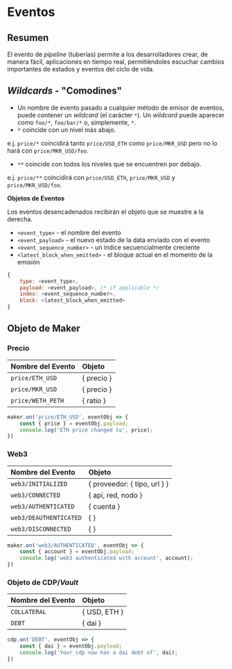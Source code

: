 # Eventos

## Resumen

El evento de _pipeline_ (tuberías) permite a los desarrolladores crear, de manera fácil, aplicaciones en tiempo real, permitiéndoles escuchar cambios importantes de estados y eventos del ciclo de vida.

## _Wildcards_ - "Comodines"

* Un nombre de evento pasado a cualquier método de emisor de eventos, puede contener un _wildcard_ (el carácter `*`\). Un *wildcard* puede aparecer como `foo/*`, `foo/bar/*` o, simplemente, `*`.
* `*` coincide con un nivel más abajo.

e.j. `price/*` coincidirá tanto `price/USD_ETH` como `price/MKR_USD` pero no lo hará con `price/MKR_USD/foo`.

* `**` coincide con todos los niveles que se encuentren por debajo.

e.j. `price/**` coincidirá con `price/USD_ETH`, `price/MKR_USD` y `price/MKR_USD/foo`.

**Objetos de Eventos**

Los eventos desencadenados recibirán el objeto que se muestre a la derecha.

* `<event_type>` - el nombre del evento
* `<event_payload>` - el nuevo estado de la data enviado con el evento
* `<event_sequence_number>` - un índice secuencialmente creciente
* `<latest_block_when_emitted>` - el bloque actual en el momento de la emisión

```javascript
{
    type: <event_type>,
    payload: <event_payload>, /* if applicable */
    index: <event_sequence_number>,
    block: <latest_block_when_emitted>
}
```

## Objeto de Maker

### Precio

| Nombre del Evento | Objeto |
| :--- | :--- |
| `price/ETH_USD` | { precio } |
| `price/MKR_USD` | { precio } |
| `price/WETH_PETH` | { ratio } |

```javascript
maker.on('price/ETH_USD', eventObj => {
    const { price } = eventObj.payload;
    console.log('ETH price changed to', price);
})
```

### Web3

| Nombre del Evento | Objeto |
| :--- | :--- |
| `web3/INITIALIZED` | { proveedor: { tipo, url } } |
| `web3/CONNECTED` | { api, red, nodo } |
| `web3/AUTHENTICATED` | { cuenta } |
| `web3/DEAUTHENTICATED` | { } |
| `web3/DISCONNECTED` | { } |

```javascript
maker.on('web3/AUTHENTICATED', eventObj => {
    const { account } = eventObj.payload;
    console.log('web3 authenticated with account', account);
})
```

### Objeto de CDP/_Vault_

| Nombre del Evento | Objeto |
| :--- | :--- |
| `COLLATERAL` | { USD, ETH } |
| `DEBT` | { dai } |

```javascript
cdp.on('DEBT', eventObj => {
    const { dai } = eventObj.payload;
    console.log('Your cdp now has a dai debt of', dai);
})
```
